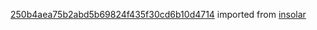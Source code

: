 [250b4aea75b2abd5b69824f435f30cd6b10d4714](https://github.com/insolar/insolar/commit/250b4aea75b2abd5b69824f435f30cd6b10d4714) imported from [insolar](https://github.com/insolar/insolar)

